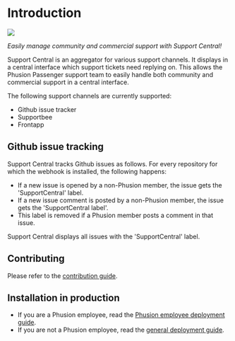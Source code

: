 # Introduction

![](https://raw.githubusercontent.com/phusion/support_central/master/app/assets/images/logo-black.png)

_Easily manage community and commercial support with Support Central!_

Support Central is an aggregator for various support channels. It displays in a central interface which support tickets need replying on. This allows the Phusion Passenger support team to easily handle both community and commercial support in a central interface.

The following support channels are currently supported:

 * Github issue tracker
 * Supportbee
 * Frontapp

## Github issue tracking

Support Central tracks Github issues as follows. For every repository for which the webhook is installed, the following happens:

 * If a new issue is opened by a non-Phusion member, the issue gets the 'SupportCentral' label.
 * If a new issue comment is posted by a non-Phusion member, the issue gets the 'SupportCentral label'.
 * This label is removed if a Phusion member posts a comment in that issue.

Support Central displays all issues with the 'SupportCentral' label.

## Contributing

Please refer to the [contribution guide](CONTRIBUTING.md).

## Installation in production

 * If you are a Phusion employee, read the [Phusion employee deployment guide](PHUSION_DEPLOYMENT.md).
 * If you are not a Phusion employee, read the [general deployment guide](GENERAL_DEPLOYMENT.md).
